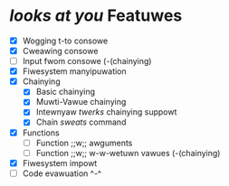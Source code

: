 # *looks at you* Featuwes
- [x] Wogging t-to consowe
- [x] Cweawing consowe
- [ ] Input fwom consowe (-(chainying)
- [x] Fiwesystem manyipuwation
- [x] Chainying
  - [x] Basic chainying
  - [x] Muwti-Vawue chainying
  - [x] Intewnyaw *twerks* chainying suppowt
  - [x] Chain *sweats* command
- [x] Functions
  - [ ] Function ;;w;; awguments
  - [ ] Function ;;w;; w-w-wetuwn vawues (-(chainying)
- [x] Fiwesystem impowt
- [ ] Code evawuation ^-^